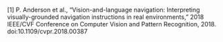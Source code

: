[1] P. Anderson et al., “Vision-and-language navigation: Interpreting visually-grounded navigation instructions in real environments,” 2018 IEEE/CVF Conference on Computer Vision and Pattern Recognition, 2018. doi:10.1109/cvpr.2018.00387 